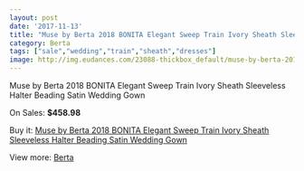 ```yaml
---
layout: post
date: '2017-11-13'
title: "Muse by Berta 2018 BONITA Elegant Sweep Train Ivory Sheath Sleeveless Halter Beading Satin Wedding Gown"
category: Berta
tags: ["sale","wedding","train","sheath","dresses"]
image: http://img.eudances.com/23088-thickbox_default/muse-by-berta-2018-bonita-elegant-sweep-train-ivory-sheath-sleeveless-halter-beading-satin-wedding-gown.jpg
---
```

Muse by Berta 2018 BONITA Elegant Sweep Train Ivory Sheath Sleeveless Halter Beading Satin Wedding Gown

On Sales: **$458.98**
<a href="https://www.eudances.com/en/berta/7384-muse-by-berta-2018-bonita-elegant-sweep-train-ivory-sheath-sleeveless-halter-beading-satin-wedding-gown.html"><amp-img layout="responsive" width="600" height="600" src="//img.eudances.com/23088-thickbox_default/muse-by-berta-2018-bonita-elegant-sweep-train-ivory-sheath-sleeveless-halter-beading-satin-wedding-gown.jpg" alt="Muse by Berta 2018 BONITA Elegant Sweep Train Ivory Sheath Sleeveless Halter Beading Satin Wedding Gown 0" /></a>
<a href="https://www.eudances.com/en/berta/7384-muse-by-berta-2018-bonita-elegant-sweep-train-ivory-sheath-sleeveless-halter-beading-satin-wedding-gown.html"><amp-img layout="responsive" width="600" height="600" src="//img.eudances.com/23092-thickbox_default/muse-by-berta-2018-bonita-elegant-sweep-train-ivory-sheath-sleeveless-halter-beading-satin-wedding-gown.jpg" alt="Muse by Berta 2018 BONITA Elegant Sweep Train Ivory Sheath Sleeveless Halter Beading Satin Wedding Gown 1" /></a>
<a href="https://www.eudances.com/en/berta/7384-muse-by-berta-2018-bonita-elegant-sweep-train-ivory-sheath-sleeveless-halter-beading-satin-wedding-gown.html"><amp-img layout="responsive" width="600" height="600" src="//img.eudances.com/23091-thickbox_default/muse-by-berta-2018-bonita-elegant-sweep-train-ivory-sheath-sleeveless-halter-beading-satin-wedding-gown.jpg" alt="Muse by Berta 2018 BONITA Elegant Sweep Train Ivory Sheath Sleeveless Halter Beading Satin Wedding Gown 2" /></a>
<a href="https://www.eudances.com/en/berta/7384-muse-by-berta-2018-bonita-elegant-sweep-train-ivory-sheath-sleeveless-halter-beading-satin-wedding-gown.html"><amp-img layout="responsive" width="600" height="600" src="//img.eudances.com/23090-thickbox_default/muse-by-berta-2018-bonita-elegant-sweep-train-ivory-sheath-sleeveless-halter-beading-satin-wedding-gown.jpg" alt="Muse by Berta 2018 BONITA Elegant Sweep Train Ivory Sheath Sleeveless Halter Beading Satin Wedding Gown 3" /></a>
<a href="https://www.eudances.com/en/berta/7384-muse-by-berta-2018-bonita-elegant-sweep-train-ivory-sheath-sleeveless-halter-beading-satin-wedding-gown.html"><amp-img layout="responsive" width="600" height="600" src="//img.eudances.com/23089-thickbox_default/muse-by-berta-2018-bonita-elegant-sweep-train-ivory-sheath-sleeveless-halter-beading-satin-wedding-gown.jpg" alt="Muse by Berta 2018 BONITA Elegant Sweep Train Ivory Sheath Sleeveless Halter Beading Satin Wedding Gown 4" /></a>

Buy it: [Muse by Berta 2018 BONITA Elegant Sweep Train Ivory Sheath Sleeveless Halter Beading Satin Wedding Gown](https://www.eudances.com/en/berta/7384-muse-by-berta-2018-bonita-elegant-sweep-train-ivory-sheath-sleeveless-halter-beading-satin-wedding-gown.html "Muse by Berta 2018 BONITA Elegant Sweep Train Ivory Sheath Sleeveless Halter Beading Satin Wedding Gown")

View more: [Berta](https://www.eudances.com/en/110-berta "Berta")